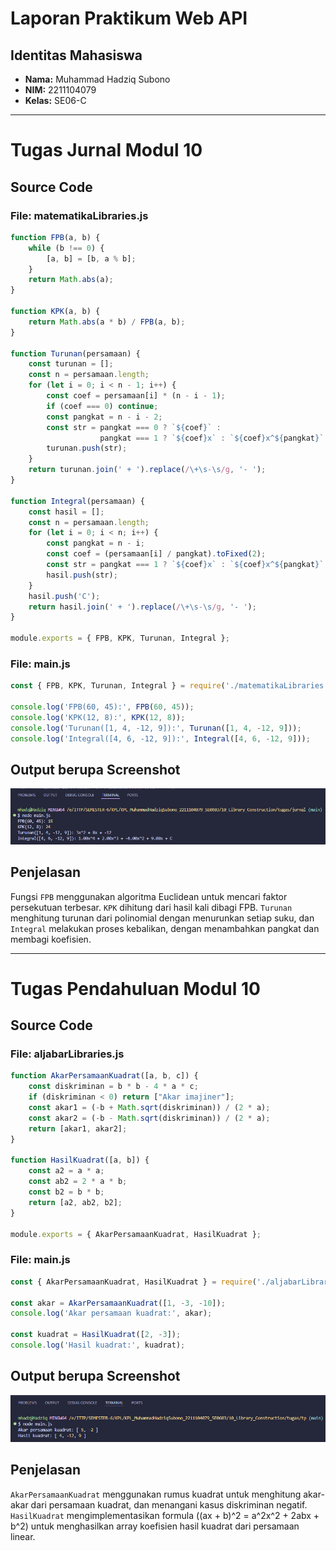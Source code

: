 # Laporan Praktikum Web API

## Identitas Mahasiswa
- **Nama:** Muhammad Hadziq Subono  
- **NIM:** 2211104079  
- **Kelas:** SE06-C  

---

# Tugas Jurnal Modul 10

## Source Code

### File: matematikaLibraries.js
```javascript
function FPB(a, b) {
    while (b !== 0) {
        [a, b] = [b, a % b];
    }
    return Math.abs(a);
}

function KPK(a, b) {
    return Math.abs(a * b) / FPB(a, b);
}

function Turunan(persamaan) {
    const turunan = [];
    const n = persamaan.length;
    for (let i = 0; i < n - 1; i++) {
        const coef = persamaan[i] * (n - i - 1);
        if (coef === 0) continue;
        const pangkat = n - i - 2;
        const str = pangkat === 0 ? `${coef}` :
                    pangkat === 1 ? `${coef}x` : `${coef}x^${pangkat}`;
        turunan.push(str);
    }
    return turunan.join(' + ').replace(/\+\s-\s/g, '- ');
}

function Integral(persamaan) {
    const hasil = [];
    const n = persamaan.length;
    for (let i = 0; i < n; i++) {
        const pangkat = n - i;
        const coef = (persamaan[i] / pangkat).toFixed(2);
        const str = pangkat === 1 ? `${coef}x` : `${coef}x^${pangkat}`;
        hasil.push(str);
    }
    hasil.push('C');
    return hasil.join(' + ').replace(/\+\s-\s/g, '- ');
}

module.exports = { FPB, KPK, Turunan, Integral };
```

### File: main.js
```javascript
const { FPB, KPK, Turunan, Integral } = require('./matematikaLibraries');

console.log('FPB(60, 45):', FPB(60, 45));
console.log('KPK(12, 8):', KPK(12, 8));
console.log('Turunan([1, 4, -12, 9]):', Turunan([1, 4, -12, 9]));
console.log('Integral([4, 6, -12, 9]):', Integral([4, 6, -12, 9]));
```

## Output berupa Screenshot
![Screenshot Output Tugas Jurnal Modul 10](img/jurnal-output.png)

## Penjelasan
Fungsi `FPB` menggunakan algoritma Euclidean untuk mencari faktor persekutuan terbesar. `KPK` dihitung dari hasil kali dibagi FPB. `Turunan` menghitung turunan dari polinomial dengan menurunkan setiap suku, dan `Integral` melakukan proses kebalikan, dengan menambahkan pangkat dan membagi koefisien.

---

# Tugas Pendahuluan Modul 10

## Source Code

### File: aljabarLibraries.js
```javascript
function AkarPersamaanKuadrat([a, b, c]) {
    const diskriminan = b * b - 4 * a * c;
    if (diskriminan < 0) return ["Akar imajiner"];
    const akar1 = (-b + Math.sqrt(diskriminan)) / (2 * a);
    const akar2 = (-b - Math.sqrt(diskriminan)) / (2 * a);
    return [akar1, akar2];
}

function HasilKuadrat([a, b]) {
    const a2 = a * a;
    const ab2 = 2 * a * b;
    const b2 = b * b;
    return [a2, ab2, b2];
}

module.exports = { AkarPersamaanKuadrat, HasilKuadrat };
```

### File: main.js
```javascript
const { AkarPersamaanKuadrat, HasilKuadrat } = require('./aljabarLibraries');

const akar = AkarPersamaanKuadrat([1, -3, -10]);
console.log('Akar persamaan kuadrat:', akar);

const kuadrat = HasilKuadrat([2, -3]);
console.log('Hasil kuadrat:', kuadrat);
```

## Output berupa Screenshot
![Screenshot Output Tugas Jurnal Modul 10](img/tp-output.png)

## Penjelasan
`AkarPersamaanKuadrat` menggunakan rumus kuadrat untuk menghitung akar-akar dari persamaan kuadrat, dan menangani kasus diskriminan negatif. `HasilKuadrat` mengimplementasikan formula \((ax + b)^2 = a^2x^2 + 2abx + b^2\) untuk menghasilkan array koefisien hasil kuadrat dari persamaan linear.
